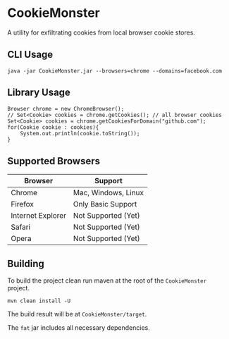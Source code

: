 # CookieMonster
A utility for exfiltrating cookies from local browser cookie stores.

## CLI Usage
	java -jar CookieMonster.jar --browsers=chrome --domains=facebook.com

## Library Usage
	Browser chrome = new ChromeBrowser();
	// Set<Cookie> cookies = chrome.getCookies(); // all browser cookies
	Set<Cookie> cookies = chrome.getCookiesForDomain("github.com");
	for(Cookie cookie : cookies){
		System.out.println(cookie.toString());
	}

## Supported Browsers
| **Browser**       | **Support**         |
|-------------------|---------------------|
| Chrome            | Mac, Windows, Linux |
| Firefox           | Only Basic Support  |
| Internet Explorer | Not Supported (Yet) |
| Safari            | Not Supported (Yet) |
| Opera             | Not Supported (Yet) |

## Building

To build the project clean run maven at the root of the `CookieMonster` project.

`mvn clean install -U`

The build result will be at `CookieMonster/target`.

The `fat` jar includes all necessary dependencies.